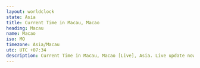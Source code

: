 ```yaml
---
layout: worldclock
state: Asia
title: Current Time in Macau, Macao
heading: Macau
name: Macao
iso: MO
timezone: Asia/Macau
utc: UTC +07:34
description: Current Time in Macau, Macao [Live], Asia. Live update now time in Macau, timezone Asia/Macau, UTC +07:34, Country ISO code & Current Local Time.
---
```


